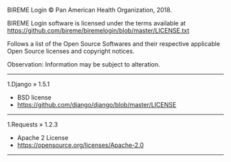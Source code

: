 BIREME Login © Pan American Health Organization, 2018.

BIREME Login software is licensed under the terms available at https://github.com/bireme/biremelogin/blob/master/LICENSE.txt

Follows a list of the Open Source Softwares and their respective applicable Open Source licenses and copyright notices.

Observation: Information may be subject to alteration.

***
1.Django » 1.5.1

* BSD license
* https://github.com/django/django/blob/master/LICENSE
***
1.Requests » 1.2.3

* Apache 2 License
* https://opensource.org/licenses/Apache-2.0
***
